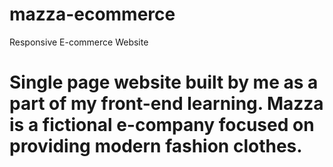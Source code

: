 # mazza-ecommerce
Responsive E-commerce Website

# Single page website built by me as a part of my front-end learning. Mazza is a fictional e-company focused on providing modern fashion clothes.
